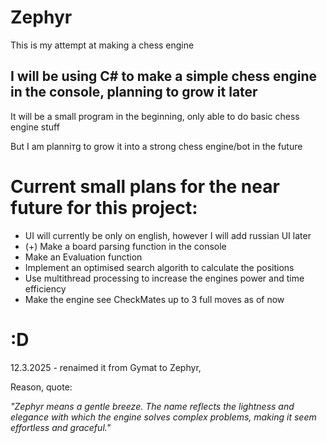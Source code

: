 # Zephyr
This is my attempt at making a chess engine 


## I will be using C# to make a simple chess engine in the console, planning to grow it later

It will be a small program in the beginning, only able to do basic chess engine stuff

But I am planniтg to grow it into a strong chess engine/bot in the future

# Current small plans for the near future for this project:
- UI will currently be only on english, however I will add russian UI later
- (+) Make a board parsing function in the console
- Make an Evaluation function
- Implement an optimised search algorith to calculate the positions
- Use multithread processing to increase the engines power and time efficiency
- Make the engine see CheckMates up to 3 full moves as of now

# :D
12.3.2025 - renaimed it from Gymat to Zephyr, 

Reason, quote:

_"Zephyr means a gentle breeze. The name reflects the lightness and elegance with which the engine solves complex problems, making it seem effortless and graceful."_
